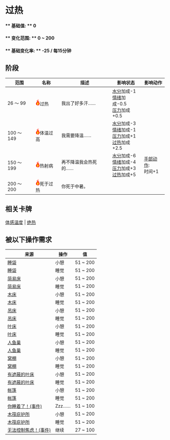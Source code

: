 # 过热  
>   
  
#### ** 基础值: ** 0   
#### ** 变化范围: ** 0 ~ 200  
#### ** 基础变化率: ** -25 / 每15分钟   
## 阶段  
范围  |  名称  |  描述  |  影响状态  |  影响动作  
----  |  ----  |  ----  |  ----  |  ----  
26 ～ 99  |  <img decoding="async" src="Sprite/Flame.png" href="a.md" style="max-width:20px;max-height:20px;">过热  |  我出了好多汗……  |  [水分](Hydration.md)加成-1<br>[情绪](Morale.md)加成-0.5<br>[压力](Stress.md)加成+0.5  |    
100 ～ 149  |  <img decoding="async" src="Sprite/Flame.png" href="a.md" style="max-width:20px;max-height:20px;">体温过高  |  我需要降温……  |  [水分](Hydration.md)加成-3<br>[情绪](Morale.md)加成-1<br>[压力](Stress.md)加成+1<br>[过热](Hyperthermia.md)加成+2.5  |    
150 ～ 199  |  <img decoding="async" src="Sprite/Flame.png" href="a.md" style="max-width:20px;max-height:20px;">热射病  |  再不降温我会热死的……  |  [水分](Hydration.md)加成-6<br>[情绪](Morale.md)加成-4<br>[压力](Stress.md)加成+3<br>[过热](Hyperthermia.md)加成+5  |  [手部动作](HandAction.md): <br>时间+1  
200 ～ 200  |  <img decoding="async" src="Sprite/Flame.png" href="a.md" style="max-width:20px;max-height:20px;">死于过热  |  你死于中暑。  |    |    
## 相关卡牌  
[体感温度](TemperaturePerceived.md)  |  [绝热](InsulationHeat.md)  
## 被以下操作需求  
来源  |  操作  |  值  
----  |  ----  |  ----  
[睡袋](BedRoll.md)  |  小憩  |  51 ~ 200  
[睡袋](BedRoll.md)  |  睡觉  |  51 ~ 200  
[简易床](BedRustic.md)  |  小憩  |  51 ~ 200  
[简易床](BedRustic.md)  |  睡觉  |  51 ~ 200  
[木床](BedWooden.md)  |  小憩  |  51 ~ 200  
[木床](BedWooden.md)  |  睡觉  |  51 ~ 200  
[吊床](Hammock.md)  |  小憩  |  51 ~ 200  
[吊床](Hammock.md)  |  睡觉  |  51 ~ 200  
[叶床](LeafBed.md)  |  小憩  |  51 ~ 200  
[叶床](LeafBed.md)  |  睡觉  |  51 ~ 200  
[人鱼巢](MermaidNest.md)  |  小憩  |  51 ~ 200  
[人鱼巢](MermaidNest.md)  |  睡觉  |  51 ~ 200  
[窝棚](Shelter.md)  |  小憩  |  51 ~ 200  
[窝棚](Shelter.md)  |  睡觉  |  51 ~ 200  
[有遮蔽的叶床](ShelteredLeafBed.md)  |  小憩  |  51 ~ 200  
[有遮蔽的叶床](ShelteredLeafBed.md)  |  睡觉  |  51 ~ 200  
[帐篷](TentDeployed.md)  |  小憩  |  51 ~ 200  
[帐篷](TentDeployed.md)  |  睡觉  |  51 ~ 200  
[你睡着了！(事件)](Event_FallingAsleep.md)  |  Zzz……  |  51 ~ 100  
[木筏庇护所](RaftShelter.md)  |  小憩  |  51 ~ 200  
[木筏庇护所](RaftShelter.md)  |  睡觉  |  51 ~ 200  
[无法控制焦虑！(事件)](Event_AnxietyAttack.md)  |  继续  |  27 ~ 100  


<script>document.title="过热 - 卡牌生存百科 Card Survival Wiki";</script>